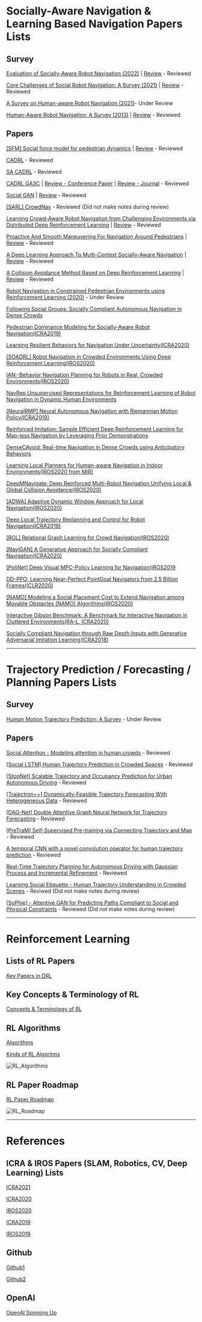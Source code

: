 # Socially-Aware Navigation & Learning Based Navigation Papers Lists
## Survey
[Evaluation of Socially-Aware Robot Navigation (2022)](https://www.frontiersin.org/articles/10.3389/frobt.2021.721317/full)
| [Review](https://github.com/sjhpark/Social-Robot-Navigation-Papers-to-Review/blob/main/Paper_Reviews/Socially-Aware%20Navigation/Survey/Evaluation%20of%20Socially-Aware%20Robot%20Navigation.md) - Reviewed

[Core Challenges of Social Robot Navigation: A Survey (2021)](https://arxiv.org/abs/2103.05668)
| [Review](https://github.com/sjhpark/Social-Robot-Navigation-Papers-to-Review/blob/main/Paper_Reviews/Socially-Aware%20Navigation/Survey/Core%20Challenges%20of%20Social%20Robot%20Navigation_%20A%20Survey.pdf) - Reviewed

[A Survey on Human-aware Robot Navigation (2021)](https://arxiv.org/pdf/2106.11650.pdf)- Under Review

[Human-Aware Robot Navigation: A Survey (2013)](https://hal.archives-ouvertes.fr/hal-01684295/document)
| [Review](https://github.com/sjhpark/Social-Robot-Navigation-Papers-to-Review/blob/main/Paper_Reviews/Socially-Aware%20Navigation/Survey/Human-Aware%20Robot%20Navigation:%20A%20Survey.md) - Reviewed

## Papers

[[SFM] Social force model for pedestrian dynamics](https://arxiv.org/abs/cond-mat/9805244)
| [Review](https://github.com/sjhpark/Social-Robot-Navigation-Papers-to-Review/blob/main/Paper_Reviews/Socially-Aware%20Navigation/Social%20force%20model%20for%20pedestrian%20dynamics.pdf) - Reviewed

[CADRL](https://arxiv.org/abs/1609.07845) - Reviewed

[SA CADRL](https://arxiv.org/abs/1803.10892) - Reviewed

[CADRL GA3C](https://arxiv.org/pdf/1805.01956.pdf)
| [Review - Conference Paper](https://github.com/sjhpark/Social-Robot-Navigation-Papers-to-Review/blob/main/Paper_Reviews/Socially-Aware%20Navigation/CADRL%20GA3C%20-%20Conference%20Version.md)
| [Review - Journal](https://github.com/sjhpark/Social-Robot-Navigation-Papers-to-Review/blob/main/Paper_Reviews/Socially-Aware%20Navigation/%5BCADRL%20GA3C%5D%20Collision%20Avoidance%20in%20Pedestrian-Rich%20Environments%20with%20Deep%20Reinforcement%20Learning%20-%20Journal%20Version.md) - Reviewed

[Social GAN](https://arxiv.org/abs/1803.10892)
| [Review](https://github.com/sjhpark/Social-Robot-Navigation-Papers-to-Review/blob/main/Paper_Reviews/Socially-Aware%20Navigation/Social%20GAN_%20Socially%20Acceptable%20Trajectories%20with%20Generative%20Adversarial%20Networks.pdf) - Reviewed

[[SARL] CrowdNav](https://arxiv.org/abs/1809.08835) - Reviewed (Did not make notes during review)

[Learning Crowd-Aware Robot Navigation from Challenging Environments via Distributed Deep Reinforcement Learning](https://ieeexplore.ieee.org/document/9812011)
| [Review](https://github.com/sjhpark/Social-Robot-Navigation-Papers-to-Review/blob/main/Paper_Reviews/Socially-Aware%20Navigation/Learning%20Crowd-Aware%20Robot%20Navigation%20from%20Challenging%20Environments%20via%20Distributed%20Deep%20Reinforcement%20Learning.pdf) - Reviewed

[Proactive And Smooth Maneuvering For Navigation Around Pedestrians](https://ieeexplore.ieee.org/document/9812255)
| [Review](https://github.com/sjhpark/Social-Robot-Navigation-Papers-to-Review/blob/main/Paper_Reviews/Socially-Aware%20Navigation/Proactive%20And%20Smooth%20Maneuvering%20For%20Navigation%20Around%20Pedestrians.pdf) - Reviewed

[A Deep Learning Approach To Multi-Context Socially-Aware Navigation](https://arxiv.org/pdf/2104.10197.pdf)
| [Review](https://github.com/sjhpark/Social-Robot-Navigation-Papers-to-Review/blob/main/Paper_Reviews/Socially-Aware%20Navigation/A%20Deep%20Learning%20Approach%20To%20Multi-Context%20Socially-Aware%20Navigation.md) - Reviewed

[A Collision Avoidance Method Based on Deep Reinforcement Learning](https://www.mdpi.com/2218-6581/10/2/73)
| [Review](https://github.com/sjhpark/Social-Robot-Navigation-Papers-to-Review/blob/main/Paper_Reviews/Socially-Aware%20Navigation/Collision%20Avoidance%20Method%20Based%20On%20DRL.md) - Reviewed

[Robot Navigation in Constrained Pedestrian Environments using Reinforcement Learning (2020)](https://arxiv.org/abs/2010.08600v1) - Under Review

[Following Social Groups: Socially Compliant Autonomous Navigation in Dense Crowds](https://arxiv.org/abs/1911.12063)

[Pedestrian Dominance Modeling for Socially-Aware Robot Navigation(ICRA2019)](https://arxiv.org/abs/1810.06613)

[Learning Resilient Behaviors for Navigation Under Uncertainty(ICRA2020)](https://arxiv.org/pdf/1910.09998.pdf)

[[SOADRL] Robot Navigation in Crowded Environments Using Deep Reinforcement Learning(IROS2020)](https://ras.papercept.net/images/temp/IROS/files/0386.pdf)

[IAN:-Behavior Navigation Planning for Robots in Real, Crowded Environments(IROS2020)](https://ras.papercept.net/images/temp/IROS/files/1703.pdf)

[NavRep,Unsupervised Representations for Reinforcement Learning of Robot Navigation in Dynamic Human Environments](https://arxiv.org/pdf/2012.04406.pdf)

[[NeuralRMP] Neural Autonomous Navigation with Riemannian Motion Policy(ICRA2019)](https://arxiv.org/abs/1904.01762)

[Reinforced Imitation: Sample Efficient Deep Reinforcement Learning for Map-less Navigation by Leveraging Prior Demonstrations](https://arxiv.org/abs/1805.07095)

[DenseCAvoid: Real-time Navigation in Dense Crowds using Anticipatory Behaviors](https://arxiv.org/pdf/2002.03038.pdf)

[Learning Local Planners for Human-aware Navigation in Indoor Environments(IROS2020 from MiR)](https://ras.papercept.net/images/temp/IROS/files/0122.pdf)

[DeepMNavigate: Deep Reinforced Multi-Robot Navigation Unifying Local & Global Collision Avoidance(IROS2020)](https://arxiv.org/pdf/1910.09441.pdf)

[[ADWA] Adaptive Dynamic Window Approach for Local Navigation(IROS2020)](https://ras.papercept.net/images/temp/IROS/files/2250.pdf)

[Deep Local Trajectory Replanning and Control for Robot Navigation(ICRA2019)](https://arxiv.org/pdf/1905.05279.pdf)

[[RGL] Relational Graph Learning for Crowd Navigation(IROS2020)](https://arxiv.org/pdf/1909.13165.pdf)

[[NaviGAN] A Generative Approach for Socially Compliant Navigation(ICRA2020)](https://arxiv.org/pdf/2007.05616.pdf)

[[PoliNet] Deep Visual MPC-Policy Learning for Navigation(IROS2019](https://arxiv.org/pdf/1903.02749.pdf)

[DD-PPO: Learning Near-Perfect PointGoal Navigators from 2.5 Billion Frames(ICLR2020)](https://arxiv.org/pdf/1911.00357.pdf)

[[NAMO] Modeling a Social Placement Cost to Extend Navigation among Movable Obstacles (NAMO) Algorithms(IROS2020)](https://hal.archives-ouvertes.fr/hal-02912925/document)

[Interactive Gibson Benchmark: A Benchmark for Interactive Navigation in Cluttered Environments(RA-L, ICRA2020)](https://arxiv.org/pdf/1910.14442.pdf)

[Socially Compliant Navigation through Raw Depth Inputs with Generative Adversarial Imitation Learning(ICRA2018)](https://arxiv.org/pdf/1710.02543.pdf)

---

# Trajectory Prediction / Forecasting / Planning Papers Lists

## Survey

[Human Motion Trajectory Prediction: A Survey](https://arxiv.org/abs/1905.06113) - Under Review

## Papers

[Social Attention - Modeling attention in human crowds](https://arxiv.org/pdf/1710.04689.pdf) - Reviewed

[[Social LSTM] Human Trajectory Prediction in Crowded Spaces](https://cvgl.stanford.edu/papers/CVPR16_Social_LSTM.pdf) - Reviewed

[[StopNet] Scalable Trajectory and Occupancy Prediction for Urban Autonomous Driving](https://arxiv.org/pdf/2206.00991.pdf) - Reviewed

[[Trajectron++] Dynamically-Feasible Trajectory Forecasting With Heterogeneous Data](https://arxiv.org/pdf/2001.03093.pdf) - Reviewed

[[DAG-Net] Double Attentive Graph Neural Network for Trajectory Forecasting](https://arxiv.org/pdf/2005.12661.pdf) - Reviewed

[[PreTraM] Self-Supervised Pre-training via Connecting Trajectory and Map](https://arxiv.org/pdf/2204.10435.pdf) - Reviewed

[A temporal CNN with a novel convolution operator for human trajectory prediction](https://arxiv.org/pdf/2007.00862.pdf) - Reviewed

[Real-Time Trajectory Planning for Autonomous Driving with Gaussian Process and Incremental Refinement](https://arxiv.org/pdf/2205.11853.pdf) - Reviewed

[Learning Social Etiquette - Human Trajectory Understanding in Crowded Scenes](https://svl.stanford.edu/assets/papers/ECCV16social.pdf) - Reviwed (Did not make notes during review)

[[SoPhie] - Attentive GAN for Predicting Paths Compliant to Social and Physical Constraints](https://openaccess.thecvf.com/content_CVPR_2019/papers/Sadeghian_SoPhie_An_Attentive_GAN_for_Predicting_Paths_Compliant_to_Social_CVPR_2019_paper.pdf) - Reviewed (Did not make notes during review)

---

# Reinforcement Learning

## Lists of RL Papers

[Key Papers in DRL](https://spinningup.openai.com/en/latest/spinningup/keypapers.html#id106)

## Key Concepts & Terminology of RL
[Concepts & Terminology of RL](https://spinningup.openai.com/en/latest/spinningup/rl_intro.html#key-concepts-and-terminology)

## RL Algorithms
[Algorithms](https://spinningup.openai.com/en/latest/user/algorithms.html)

[Kinds of RL Algoritms](https://spinningup.openai.com/en/latest/spinningup/rl_intro2.html)

![RL_Algorithms](https://user-images.githubusercontent.com/83327791/209822670-b36975d3-0fd5-4dcd-b7b5-33ca0afed5c9.png)

## RL Paper Roadmap

[RL Paper Roadmap](https://gitmind.com/app/docs/mahfscai)

![RL_Roadmap](https://user-images.githubusercontent.com/83327791/209818467-31ee6eab-49b0-40d8-b9e4-8c00af315a2a.png)

---
# References
## ICRA & IROS Papers (SLAM, Robotics, CV, Deep Learning) Lists
[ICRA2021](https://github.com/PaoPaoRobot/ICRA2021-paper-list)

[ICRA2020](https://github.com/PaoPaoRobot/ICRA2020-paper-list)

[IROS2020](https://github.com/PaoPaoRobot/IROS2020-paper-list)

[ICRA2019](https://github.com/PaoPaoRobot/ICRA2019-paper-list)

[IROS2019](https://github.com/PaoPaoRobot/IROS2019-paper-list)

## Github
[Github1](https://github.com/PaoPaoRobot)

[Github2](https://github.com/CUN-bjy/learning-based-navigation-papers)

## OpenAI
[OpenAI Spinning Up](https://spinningup.openai.com/en/latest/)
